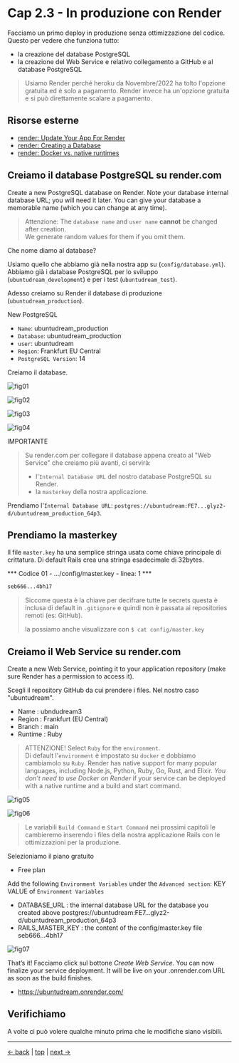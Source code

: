 # <a name="top"></a> Cap 2.3 - In produzione con Render

Facciamo un primo deploy in produzione senza ottimizzazione del codice. Questo per vedere che funziona tutto:
- la creazione del database PostgreSQL
- la creazione del Web Service e relativo collegamento a GitHub e al database PostgreSQL

> Usiamo Render perché heroku da Novembre/2022 ha tolto l'opzione gratuita ed è solo a pagamento.
> Render invece ha un'opzione gratuita e si può direttamente scalare a pagamento.



## Risorse esterne

- [render: Update Your App For Render](https://render.com/docs/deploy-rails#update-your-app-for-render)
- [render: Creating a Database](https://render.com/docs/databases)
- [render: Docker vs. native runtimes](https://docs.render.com/docker)



## Creiamo il database PostgreSQL su render.com

Create a new PostgreSQL database on Render. Note your database internal database URL; you will need it later. You can give your database a memorable name (which you can change at any time).

> Attenzione: The `database name` and `user name` **cannot** be changed after creation. <br/>
> We generate random values for them if you omit them.

Che nome diamo al database?

Usiamo quello che abbiamo già nella nostra app su (`config/database.yml`).
Abbiamo già i database PostgreSQL per lo sviluppo (`ubuntudream_development`) e per i test (`ubuntudream_test`).

Adesso creiamo su Render il database di produzione (`ubuntudream_production`).


New PostgreSQL

- `Name`: ubuntudream_production
- `Database`: ubuntudream_production
- `user`: ubuntudream
- `Region`: Frankfurt EU Central
- `PostgreSQL Version`: 14

Creiamo il database.

![fig01](https://github.com/flaviobordonidev/leanpubabrandnewcms/blob/master/ubuntudream/02-production/03_fig01-render_postgresql_new.png)

![fig02](https://github.com/flaviobordonidev/leanpubabrandnewcms/blob/master/ubuntudream/02-production/03_fig02-render_postgresql_info1.png)

![fig03](https://github.com/flaviobordonidev/leanpubabrandnewcms/blob/master/ubuntudream/02-production/03_fig03-render_postgresql_info2.png)

![fig04](https://github.com/flaviobordonidev/leanpubabrandnewcms/blob/master/ubuntudream/02-production/03_fig04-render_postgresql_info3.png)


IMPORTANTE
> Su render.com per collegare il database appena creato al "Web Service" che creiamo più avanti, ci servirà:
> - l'`Internal Database URL` del nostro database PostgreSQL su Render.
> - la `masterkey` della nostra applicazione.

Prendiamo l'`Internal Database URL`: `postgres://ubuntudream:FE7...glyz2-d/ubuntudream_production_64p3`.



## Prendiamo la masterkey

Il file `master.key` ha una semplice stringa usata come chiave principale di crittatura. Di default Rails crea una stringa esadecimale di 32bytes.

*** Codice 01 - .../config/master.key - linea: 1 ***

```bash
seb666...4bh17
```

> Siccome questa è la chiave per decifrare tutte le secrets questa è inclusa di default in `.gitignore` e quindi non è passata ai repositories remoti (es: GitHub).
>
> la possiamo anche visualizzare con `$ cat config/master.key`



## Creiamo il Web Service su render.com

Create a new Web Service, pointing it to your application repository (make sure Render has a permission to access it).

Scegli il repository GitHub da cui prendere i files. Nel nostro caso "ubuntudream".

- Name : ubndudream3
- Region : Frankfurt (EU Central)
- Branch : main
- Runtime : Ruby

> ATTENZIONE!
> Select `Ruby` for the `environment`.</br>
> Di default l'`environment` è impostato su `docker` e dobbiamo cambiamolo su `Ruby`.
> Render has native support for many popular languages, including Node.js, Python, Ruby, Go, Rust, and Elixir. *You don’t need to use Docker on Render* if your service can be deployed with a native runtime and a build and start command.

![fig05](https://github.com/flaviobordonidev/leanpubabrandnewcms/blob/master/ubuntudream/02-production/03_fig05-render_deploy1.png)

![fig06](https://github.com/flaviobordonidev/leanpubabrandnewcms/blob/master/ubuntudream/02-production/03_fig06-render_deploy2.png)

> Le variabili `Build Command` e `Start Command` nei prossimi capitoli le cambieremo inserendo i files della nostra applicazione Rails con le ottimizzazioni per la produzione.


Selezioniamo il piano gratuito

- Free plan


Add the following `Environment Variables` under the `Advanced section`:
KEY	VALUE of `Environment Variables`

- DATABASE_URL      :	the internal database URL for the database you created above
                        postgres://ubuntudream:FE7...glyz2-d/ubuntudream_production_64p3
- RAILS_MASTER_KEY  :	the content of the config/master.key file
                        seb666...4bh17

![fig07](https://github.com/flaviobordonidev/leanpubabrandnewcms/blob/master/ubuntudream/02-production/03_fig07-render_deploy3.png)

That’s it! 
Facciamo click sul bottone *Create Web Service*.
You can now finalize your service deployment. It will be live on your .onrender.com URL as soon as the build finishes.

- https://ubuntudream.onrender.com/



## Verifichiamo

A volte ci può volere qualche minuto prima che le modifiche siano visibili.



---

[<- back](https://github.com/flaviobordonidev/leanpubabrandnewcms/blob/master/ubuntudream/02-production/02_00-github_initializing-it.md)
 | [top](#top) |
[next ->](https://github.com/flaviobordonidev/leanpubabrandnewcms/blob/master/ubuntudream/02-production/04_00-render_second_deployment-it.md)
